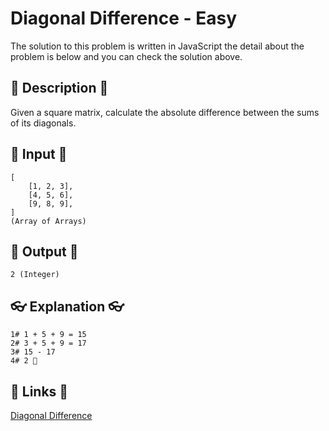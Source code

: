 # Diagonal Difference - Easy

The solution to this problem is written in JavaScript the detail about the problem is below and you can check the solution above.

## 💬 Description 💬

Given a square matrix, calculate the absolute difference between the sums of its diagonals.

## 🥚 Input 🥚

```
[
    [1, 2, 3],
    [4, 5, 6],
    [9, 8, 9],
]
(Array of Arrays)
```

## 🐣 Output 🐣

```
2 (Integer)
```

## 👓 Explanation 👓

```
1# 1 + 5 + 9 = 15
2# 3 + 5 + 9 = 17
3# 15 - 17
4# 2 🎉
```

## 🔗 Links 🔗

[Diagonal Difference](https://www.hackerrank.com/challenges/diagonal-difference/problem)
